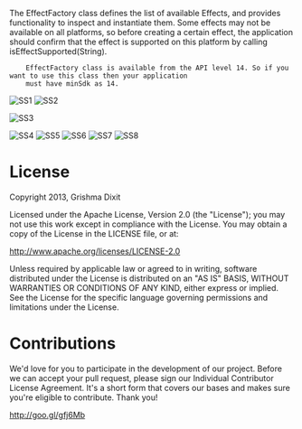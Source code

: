 The EffectFactory class defines the list of available Effects, and provides functionality to inspect and instantiate 
them. Some effects may not be available on all platforms, so before creating a certain effect, the application
should confirm that the effect is supported on this platform by calling isEffectSupported(String).

        EffectFactory class is available from the API level 14. So if you want to use this class then your application
        must have minSdk as 14. 

![SS1](http://1.bp.blogspot.com/-xF7fZd_gV54/Uvyl3IjSWtI/AAAAAAAAA1o/IzYMGqF96Vg/s1600/1.png)     ![SS2](http://1.bp.blogspot.com/-LZvHb6QL8i0/Uvyl36N-3ZI/AAAAAAAAA1w/Gu13vWVHR_I/s1600/3.png)

![SS3](http://2.bp.blogspot.com/-Q2wc6bGsO10/Uvyl8pxzZEI/AAAAAAAAA2I/k2zSnYUOffc/s1600/5.png) 

![SS4](http://3.bp.blogspot.com/-NMG5IGuyVcY/Uvyl87iozYI/AAAAAAAAA2M/JSesuvA7wUc/s1600/6.png) 
![SS5](http://1.bp.blogspot.com/-8QSa8GN3Yxo/Uvyl9n2H9sI/AAAAAAAAA2Y/seYf_0v_DWg/s1600/7.png) 
![SS6](http://4.bp.blogspot.com/-GmZIG7tHETM/UvymGfRrLqI/AAAAAAAAA2g/D4Rnx2IOmvs/s1600/8.png) 
![SS7](http://2.bp.blogspot.com/-De8ZbldXLlg/UvymH1ZcYpI/AAAAAAAAA2o/cz5gflg-bPM/s1600/9.png) 
![SS8](http://3.bp.blogspot.com/-PBMfHxhYBaU/UvymJQZDSFI/AAAAAAAAA2w/ARy6Pq4EEyQ/s1600/10.png) 
 



License
=======
Copyright 2013, Grishma Dixit

Licensed under the Apache License, Version 2.0 (the "License"); you may not use this work except in compliance with the License.
You may obtain a copy of the License in the LICENSE file, or at:

http://www.apache.org/licenses/LICENSE-2.0

Unless required by applicable law or agreed to in writing, software distributed under the License is distributed on an "AS IS" BASIS, WITHOUT WARRANTIES OR CONDITIONS OF ANY KIND, either express or implied. See the License for the specific language governing permissions and limitations under the License.

Contributions
=======

We'd love for you to participate in the development of our project. Before we can accept your pull request, please sign our Individual Contributor License Agreement. It's a short form that covers our bases and makes sure you're eligible to contribute. Thank you!

http://goo.gl/gfj6Mb

